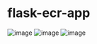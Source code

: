 # flask-ecr-app
![image](https://github.com/user-attachments/assets/4b9f7967-838b-40af-8b87-5ccd3a88903a)
![image](https://github.com/user-attachments/assets/8298cd33-714b-4847-bff0-866aff305093)
![image](https://github.com/user-attachments/assets/d68ee2b6-a2eb-43f7-950f-f10ae8a732e1)
